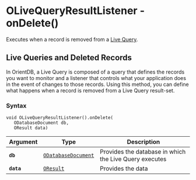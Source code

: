 
# OLiveQueryResultListener - onDelete()

Executes when a record  is removed from a [Live Query](../../Live-Query.md).

## Live Queries and Deleted Records

In OrientDB, a Live Query is composed of a query that defines the records you want to monitor and a listener that controls what your application does in the event of changes to those records.  Using this method, you can define what happens when a record is removed from a Live Query result-set.

### Syntax

```
void OLiveQueryResultListener().onDelete(
   ODatabaseDocument db,
   OResult data)
```

| Argument | Type | Description |
|---|---|---|
| **`db`** | [`ODatabaseDocument`](../ODatabaseDocument.md) | Provides the database in which the Live Query executes |
| **`data`** | [`OResult`](../OResult.md) | Provides the data |

